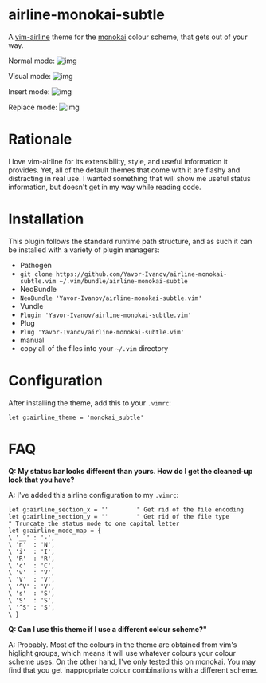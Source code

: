 # airline-monokai-subtle

A [vim-airline](https://github.com/vim-airline/vim-airline) theme for the [monokai](https://github.com/sickill/vim-monokai) colour scheme, that gets out of your way.

Normal mode:
![img](https://raw.githubusercontent.com/Yavor-Ivanov/airline-monokai-subtle.vim/master/screenshots/airline_monokai_subtle_normal_mode.png)

Visual mode:
![img](https://raw.githubusercontent.com/Yavor-Ivanov/airline-monokai-subtle.vim/master/screenshots/airline_monokai_subtle_visual_mode.png)

Insert mode:
![img](https://raw.githubusercontent.com/Yavor-Ivanov/airline-monokai-subtle.vim/master/screenshots/airline_monokai_subtle_insert_mode.png)

Replace mode:
![img](https://raw.githubusercontent.com/Yavor-Ivanov/airline-monokai-subtle.vim/master/screenshots/airline_monokai_subtle_replace_mode.png)

# Rationale

I love vim-airline for its extensibility, style, and useful information it provides. Yet, all of the default themes that come with it are flashy and distracting in real use. I wanted something that will show me useful status information, but doesn't get in my way while reading code.

# Installation

This plugin follows the standard runtime path structure, and as such it can be installed with a variety of plugin managers:

*  Pathogen
  *  `git clone https://github.com/Yavor-Ivanov/airline-monokai-subtle.vim ~/.vim/bundle/airline-monokai-subtle`
*  NeoBundle
  *  `NeoBundle 'Yavor-Ivanov/airline-monokai-subtle.vim'`
*  Vundle
  *  `Plugin 'Yavor-Ivanov/airline-monokai-subtle.vim'`
*  Plug
  *  `Plug 'Yavor-Ivanov/airline-monokai-subtle.vim'`
*  manual
  *  copy all of the files into your `~/.vim` directory

# Configuration
After installing the theme, add this to your `.vimrc`:

```vim
let g:airline_theme = 'monokai_subtle'
```

# FAQ

**Q: My status bar looks different than yours. How do I get the cleaned-up look that you have?**

A: I've added this airline configuration to my `.vimrc`:

```vim
let g:airline_section_x = ''        " Get rid of the file encoding
let g:airline_section_y = ''        " Get rid of the file type
" Truncate the status mode to one capital letter
let g:airline_mode_map = {
\ '__' : '-',
\ 'n'  : 'N',
\ 'i'  : 'I',
\ 'R'  : 'R',
\ 'c'  : 'C',
\ 'v'  : 'V',
\ 'V'  : 'V',
\ '^V' : 'V',
\ 's'  : 'S',
\ 'S'  : 'S',
\ '^S' : 'S',
\ }
```

**Q: Can I use this theme if I use a different colour scheme?"**

A: Probably. Most of the colours in the theme are obtained from vim's higlight groups, which means it will use whatever colours your colour scheme uses. On the other hand, I've only tested this on monokai. You may find that you get inappropriate colour combinations with a different scheme.
